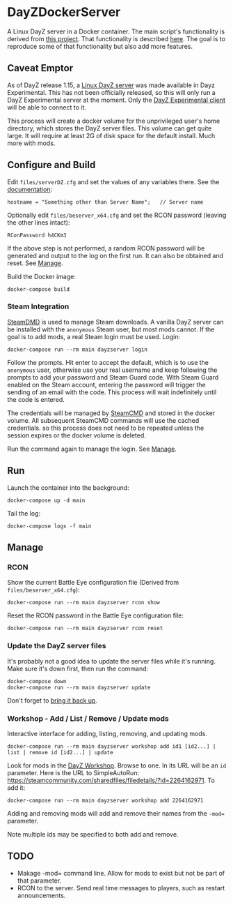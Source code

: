 # DayZDockerServer

A Linux DayZ server in a Docker container.
The main script's functionality is derived from [this project](https://github.com/thelastnoc/dayz-sa_linuxserver).
That functionality is described [here](https://steamcommunity.com/sharedfiles/filedetails/?id=1517338673). The goal is
to reproduce some of that functionality but also add more features. 

## Caveat Emptor

As of DayZ release 1.15, a [Linux DayZ server](https://steamdb.info/app/1042420/) was made available in Dayz
Experimental. This has not been officially released, so this will only run a DayZ Experimental server at the
moment. Only the [DayZ Experimental client](https://dayz.fandom.com/wiki/Experimental) will be able to connect to it.

This process will create a docker volume for the unprivileged user's home directory, which stores the DayZ server files.
This volume can get quite large. It will require at least 2G of disk space for the default install. Much more with mods.

## Configure and Build

Edit `files/serverDZ.cfg` and set the values of any variables there. 
See the [documentation](https://forums.dayz.com/topic/239635-dayz-server-files-documentation/):

```
hostname = "Something other than Server Name";   // Server name
```
Optionally edit `files/beserver_x64.cfg` and set the RCON password (leaving the other lines intact):
```
RConPassword h4CKm3
```
If the above step is not performed, a random RCON password will be generated and output to the log on the first run. It 
can also be obtained and reset. See [Manage](#manage).

Build the Docker image:
```
docker-compose build
```

### Steam Integration

[SteamDMD](https://developer.valvesoftware.com/wiki/SteamCMD) is used to manage Steam downloads. A vanilla DayZ server
can be installed with the `anonymous` Steam user, but most mods cannot. If the goal is to add mods, a real Steam login
must be used. Login:
```
docker-compose run --rm main dayzserver login
```
Follow the prompts. Hit enter to accept the default, which is to use the `anonymous` user, otherwise use your real
username and keep following the prompts to add your password and Steam Guard code. With Steam Guard enabled on the Steam
account, entering the password will trigger the sending of an email with the code. This process will wait indefinitely
until the code is entered.

The credentials will be managed by [SteamCMD](https://developer.valvesoftware.com/wiki/SteamCMD) and stored in the
docker volume. All subsequent SteamCMD commands will use the cached credentials. so this process does not need to be
repeated unless the session expires or the docker volume is deleted. 

Run the command again to manage the login. See [Manage](#manage). 

## Run
Launch the container into the background:
```
docker-compose up -d main
```
Tail the log:
```
docker-compose logs -f main
```
  
## Manage

### RCON
Show the current Battle Eye configuration file (Derived from `files/beserver_x64.cfg`):
```
docker-compose run --rm main dayzserver rcon show
```
Reset the RCON password in the Battle Eye configuration file:
```
docker-compose run --rm main dayzserver rcon reset
```
### Update the DayZ server files
It's probably not a good idea to update the server files while it's running. Make sure it's down first, then run the
command:
```
docker-compose down
docker-compose run --rm main dayzserver update
```
Don't forget to [bring it back up](#run).

### Workshop - Add / List / Remove / Update mods
Interactive interface for adding, listing, removing, and updating mods. 
```
docker-compose run --rm main dayzserver workshop add id1 [id2...] | list | remove id [id2...] | update 
```
Look for mods in the [DayZ Workshop](https://steamcommunity.com/app/221100/workshop/). Browse to one. In its URL will be
an `id` parameter. Here is the URL to SimpleAutoRun: https://steamcommunity.com/sharedfiles/filedetails/?id=2264162971. To
add it:
```
docker-compose run --rm main dayzserver workshop add 2264162971
```
Adding and removing mods will add and remove their names from the `-mod=` parameter.

Note multiple ids may be specified to both add and remove.

## TODO

* Makage -mod= command line. Allow for mods to exist but not be part of that parameter.
* RCON to the server. Send real time messages to players, such as restart announcements.
